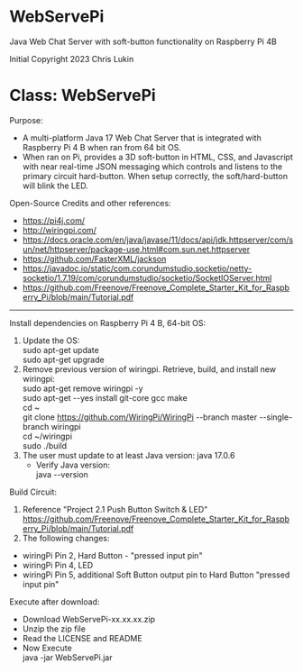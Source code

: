 # WebServePi
 Java Web Chat Server with soft-button functionality on Raspberry Pi 4B

Initial Copyright 2023 Chris Lukin

# Class: WebServePi

Purpose:
* A multi-platform Java 17 Web Chat Server that is integrated with Raspberry Pi 4 B when ran from 64 bit OS.
* When ran on Pi, provides a 3D soft-button in HTML, CSS, and Javascript with near real-time JSON messaging which controls
and listens to the primary circuit hard-button. When setup correctly, the soft/hard-button will blink the LED.

Open-Source Credits and other references:
* https://pi4j.com/
* http://wiringpi.com/
* https://docs.oracle.com/en/java/javase/11/docs/api/jdk.httpserver/com/sun/net/httpserver/package-use.html#com.sun.net.httpserver
* https://github.com/FasterXML/jackson
* https://javadoc.io/static/com.corundumstudio.socketio/netty-socketio/1.7.19/com/corundumstudio/socketio/SocketIOServer.html  
* https://github.com/Freenove/Freenove_Complete_Starter_Kit_for_Raspberry_Pi/blob/main/Tutorial.pdf

***
Install dependencies on Raspberry Pi 4 B, 64-bit OS:
1) Update the OS:  
sudo apt-get update   
sudo apt-get upgrade
2) Remove previous version of wiringpi. Retrieve, build, and install new wiringpi:  
sudo apt-get remove wiringpi -y  
sudo apt-get --yes install git-core gcc make   
cd ~  
git clone https://github.com/WiringPi/WiringPi --branch master --single-branch wiringpi  
cd ~/wiringpi  
sudo ./build  
3) The user must update to at least Java version: java 17.0.6  
   * Verify Java version:  
java --version

Build Circuit:
1) Reference "Project 2.1 Push Button Switch & LED"  
https://github.com/Freenove/Freenove_Complete_Starter_Kit_for_Raspberry_Pi/blob/main/Tutorial.pdf
2) The following changes:  
* wiringPi Pin 2, Hard Button - "pressed input pin" 
* wiringPi Pin 4, LED
* wiringPi Pin 5, additional Soft Button output pin to Hard Button "pressed input pin"

Execute after download:
* Download WebServePi-xx.xx.xx.zip
* Unzip the zip file
* Read the LICENSE and README
* Now Execute  
java -jar WebServePi.jar
